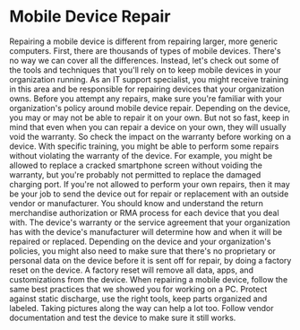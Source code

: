 # Mobile Device Repair

Repairing a mobile device is different from repairing larger, more generic computers. First, there are thousands of types of mobile devices. There's no way we can cover all the differences. Instead, let's check out some of the tools and techniques that you'll rely on to keep mobile devices in your organization running. As an IT support specialist, you might receive training in this area and be responsible for repairing devices that your organization owns. Before you attempt any repairs, make sure you're familiar with your organization's policy around mobile device repair. Depending on the device, you may or may not be able to repair it on your own. But not so fast, keep in mind that even when you can repair a device on your own, they will usually void the warranty. So check the impact on the warranty before working on a device. With specific training, you might be able to perform some repairs without violating the warranty of the device. For example, you might be allowed to replace a cracked smartphone screen without voiding the warranty, but you're probably not permitted to replace the damaged charging port. If you're not allowed to perform your own repairs, then it may be your job to send the device out for repair or replacement with an outside vendor or manufacturer. You should know and understand the return merchandise authorization or RMA process for each device that you deal with. The device's warranty or the service agreement that your organization has with the device's manufacturer will determine how and when it will be repaired or replaced. Depending on the device and your organization's policies, you might also need to make sure that there's no proprietary or personal data on the device before it is sent off for repair, by doing a factory reset on the device. A factory reset will remove all data, apps, and customizations from the device. When repairing a mobile device, follow the same best practices that we showed you for working on a PC. Protect against static discharge, use the right tools, keep parts organized and labeled. Taking pictures along the way can help a lot too. Follow vendor documentation and test the device to make sure it still works.
